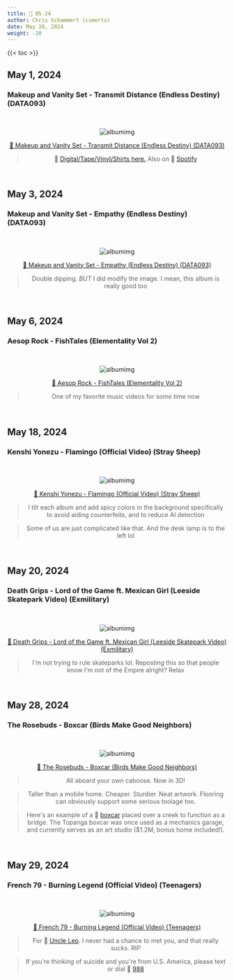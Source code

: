 ```yaml
---
title: 🎸 05-24
author: Chris Schammert (csmertx)
date: May 20, 2024
weight: -20
---
```


<!--more-->

{{< toc >}}

## May 1, 2024
### Makeup and Vanity Set - Transmit Distance (Endless Destiny) (DATA093)

<br /><div style="text-align: center;">

![albumimg](/Blog/music/images/makeup_and_vanity_set_endless_destiny_cassette_tape.jpg "Makeup and Vanity Set - Transmit Distance (Endless Destiny) (DATA093) - Cassette Tape")<br />

[🔗 Makeup and Vanity Set - Transmit Distance (Endless Destiny) (DATA093)](https://www.youtube.com/watch?v=OT8s4KQJGCs "YouTube | Makeup and Vanity Set - Transmit Distance (Endless Destiny) (DATA093)")

> 🔗 [Digital/Tape/Vinyl/Shirts here.](https://makeupandvanityset.bandcamp.com/album/endless-destiny-data093 "Bandcamp | Makeup and Vanity Set | Endless Destiny (DATA093)") Also on 🔗 [Spotify](https://open.spotify.com/album/7jJgsinEtKRAdVHDbuJem6 "Spotify | Makeup and Vanity Set | Endless Destiny")

</div><br />

## May 3, 2024
### Makeup and Vanity Set - Empathy (Endless Destiny) (DATA093)

<br /><div style="text-align: center;">

![albumimg](/Blog/music/images/makeup_and_vanity_set_endless_destiny_cassette_tape.jpg "Makeup and Vanity Set - Transmit Distance (Endless Destiny) (DATA093) - Cassette Tape")<br />

[🔗 Makeup and Vanity Set - Empathy (Endless Destiny) (DATA093)](https://www.youtube.com/watch?v=4-6cXOUDGSQ "YouTube | Makeup and Vanity Set - Empathy (Endless Destiny) (DATA093)")

> Double dipping. _BUT_ I did modify the image. I mean, this album is really good too

</div><br />

## May 6, 2024
### Aesop Rock - FishTales (Elementality Vol 2)

<br /><div style="text-align: center;">

![albumimg](/Blog/music/images/aesop_rock_fishtales_elementality_vol_2_unsanctioned_jewel_cd.jpg "Aesop Rock - FishTales (Elementality Vol 2) - Jewel CD (Unsanctioned Reproduction)")<br />

[🔗 Aesop Rock - FishTales (Elementality Vol 2)](https://www.youtube.com/watch?v=ikrgRvVwBHg "YouTube | Aesop Rock - FishTales (Elementality Vol 2)")

> One of my favorite music videos for some time now

</div><br />

## May 18, 2024
### Kenshi Yonezu - Flamingo (Official Video) (Stray Sheep)

<br /><div style="text-align: center;">

![albumimg](/Blog/music/images/kenshi_yonezu_stray_sheep_jewel_cd_book_bluray_edition.jpg "Kenshi Yonezu - Stray Sheep - Jewel CD (Book & Blu-ray edition)")<br />

[🔗 Kenshi Yonezu - Flamingo (Official Video) (Stray Sheep)](https://www.youtube.com/watch?v=Uh6dkL1M9DM "YouTube | Kenshi Yonezu - Flamingo (Official Video) (Stray Sheep)")

> I tilt each album and add spicy colors in the background specifically to avoid aiding counterfeits, and to reduce AI detection

> Some of us are just complicated like that. And the desk lamp is to the left lol

</div><br />

## May 20, 2024
### Death Grips - Lord of the Game ft. Mexican Girl (Leeside Skatepark Video) (Exmilitary)

<br />
<div style="text-align: center;">

![albumimg](/Blog/music/images/death_grips_exmilitary_jewel_cd_unsanctioned_reproduction.jpg "Death Grips - Exmilitary - Jewel CD (Unsanctioned Reproduction)")
<br />

[🔗 Death Grips - Lord of the Game ft. Mexican Girl (Leeside Skatepark Video) (Exmilitary)](https://www.youtube.com/watch?v=-dMrec59MxU)

> I'm not trying to rule skateparks lol. Reposting this so that people know I'm not of the Empire alright? Relax

</div>

<br />

## May 28, 2024
### The Rosebuds - Boxcar (Birds Make Good Neighbors)

<br />
<div style="text-align: center;">

![albumimg](/Blog/music/images/the_rosebuds_birds_make_good_neighbors_digipak_2.jpg "The Rosebuds - Birds Make Good Neighbors - Digipak")

[🔗 The Rosebuds - Boxcar (Birds Make Good Neighbors)](https://www.youtube.com/watch?v=ywz3XFguUEM "YouTube | The Rosebuds - Boxcar (Birds Make Good Neighbors)")

> All aboard your own caboose. Now in 3D!

> Taller than a mobile home. Cheaper. Sturdier. Neat artwork. Flooring can obviously support some serious toolage too.

> Here's an example of a 🔗 [boxcar](https://www.realtor.com/news/unique-homes/topanga-boxcar-house/ "Realtor.com / Topanga Boxcar House") placed over a creek to function as a bridge. The Topanga boxcar was once used as a mechanics garage, and currently serves as an art studio ($1.2M, bonus home included!).

</div>

<br />

## May 29, 2024
### French 79 - Burning Legend (Official Video) (Teenagers)

<br /><div style="text-align: center;">

![albumimg](/Blog/music/images/french_79_teenagers_digipak.jpg "French 79 - Teenagers - Digipak")<br />

[🔗 French 79 - Burning Legend (Official Video) (Teenagers)](https://www.youtube.com/watch?v=96klfx_1cos "YouTube | French 79 - Burning Legend (Official Video) (Teenagers)")

> For 🔗 [Uncle Leo](https://www.hobartalumni.org/class_profile.cfm?member_id=3672196 "Hobartalumni.org \ Class Of 1974  \ Leo Schammert"). I never had a chance to met you, and that really sucks. RIP

> If you're thinking of suicide and you're from U.S. America, please text or dial 🔗 [988](https://988lifeline.org/chat/ "988Lifeline.org \ Chat")

</div><br />